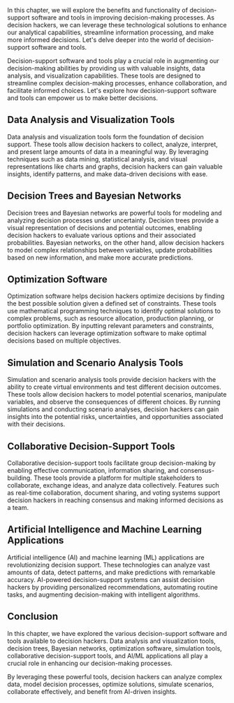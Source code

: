 
In this chapter, we will explore the benefits and functionality of decision-support software and tools in improving decision-making processes. As decision hackers, we can leverage these technological solutions to enhance our analytical capabilities, streamline information processing, and make more informed decisions. Let's delve deeper into the world of decision-support software and tools.

Decision-support software and tools play a crucial role in augmenting our decision-making abilities by providing us with valuable insights, data analysis, and visualization capabilities. These tools are designed to streamline complex decision-making processes, enhance collaboration, and facilitate informed choices. Let's explore how decision-support software and tools can empower us to make better decisions.

## Data Analysis and Visualization Tools

Data analysis and visualization tools form the foundation of decision support. These tools allow decision hackers to collect, analyze, interpret, and present large amounts of data in a meaningful way. By leveraging techniques such as data mining, statistical analysis, and visual representations like charts and graphs, decision hackers can gain valuable insights, identify patterns, and make data-driven decisions with ease.

## Decision Trees and Bayesian Networks

Decision trees and Bayesian networks are powerful tools for modeling and analyzing decision processes under uncertainty. Decision trees provide a visual representation of decisions and potential outcomes, enabling decision hackers to evaluate various options and their associated probabilities. Bayesian networks, on the other hand, allow decision hackers to model complex relationships between variables, update probabilities based on new information, and make more accurate predictions.

## Optimization Software

Optimization software helps decision hackers optimize decisions by finding the best possible solution given a defined set of constraints. These tools use mathematical programming techniques to identify optimal solutions to complex problems, such as resource allocation, production planning, or portfolio optimization. By inputting relevant parameters and constraints, decision hackers can leverage optimization software to make optimal decisions based on multiple objectives.

## Simulation and Scenario Analysis Tools

Simulation and scenario analysis tools provide decision hackers with the ability to create virtual environments and test different decision outcomes. These tools allow decision hackers to model potential scenarios, manipulate variables, and observe the consequences of different choices. By running simulations and conducting scenario analyses, decision hackers can gain insights into the potential risks, uncertainties, and opportunities associated with their decisions.

## Collaborative Decision-Support Tools

Collaborative decision-support tools facilitate group decision-making by enabling effective communication, information sharing, and consensus-building. These tools provide a platform for multiple stakeholders to collaborate, exchange ideas, and analyze data collectively. Features such as real-time collaboration, document sharing, and voting systems support decision hackers in reaching consensus and making informed decisions as a team.

## Artificial Intelligence and Machine Learning Applications

Artificial intelligence (AI) and machine learning (ML) applications are revolutionizing decision support. These technologies can analyze vast amounts of data, detect patterns, and make predictions with remarkable accuracy. AI-powered decision-support systems can assist decision hackers by providing personalized recommendations, automating routine tasks, and augmenting decision-making with intelligent algorithms.

Conclusion
----------

In this chapter, we have explored the various decision-support software and tools available to decision hackers. Data analysis and visualization tools, decision trees, Bayesian networks, optimization software, simulation tools, collaborative decision-support tools, and AI/ML applications all play a crucial role in enhancing our decision-making processes.

By leveraging these powerful tools, decision hackers can analyze complex data, model decision processes, optimize solutions, simulate scenarios, collaborate effectively, and benefit from AI-driven insights.
